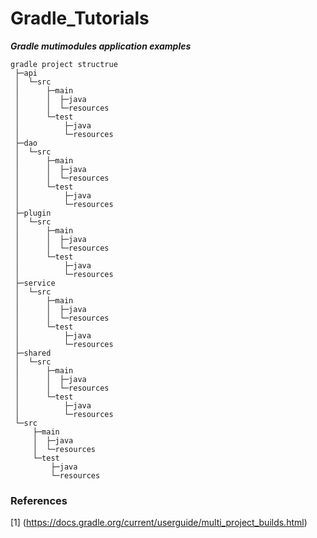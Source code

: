 # Gradle_Tutorials

***Gradle mutimodules application examples***
~~~
gradle project structrue
 ├─api
 │  └─src
 │      ├─main
 │      │  ├─java
 │      │  └─resources
 │      └─test
 │          ├─java
 │          └─resources
 ├─dao
 │  └─src
 │      ├─main
 │      │  ├─java
 │      │  └─resources
 │      └─test
 │          ├─java
 │          └─resources
 ├─plugin
 │  └─src
 │      ├─main
 │      │  ├─java
 │      │  └─resources
 │      └─test
 │          ├─java
 │          └─resources
 ├─service
 │  └─src
 │      ├─main
 │      │  ├─java
 │      │  └─resources
 │      └─test
 │          ├─java
 │          └─resources
 ├─shared
 │  └─src
 │      ├─main
 │      │  ├─java
 │      │  └─resources
 │      └─test
 │          ├─java
 │          └─resources
 └─src
     ├─main
     │  ├─java
     │  └─resources
     └─test
         ├─java
         └─resources
~~~

### References
[1] (https://docs.gradle.org/current/userguide/multi_project_builds.html)